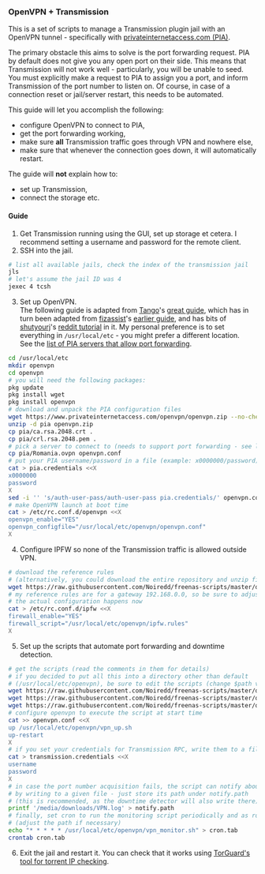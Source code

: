 ### OpenVPN + Transmission

This is a set of scripts to manage a Transmission plugin jail with an OpenVPN tunnel - specifically with [privateinternetaccess.com (PIA)](https://privateinternetaccess.com/).

The primary obstacle this aims to solve is the port forwarding request.
PIA by default does not give you any open port on their side.
This means that Transmission will not work well - particularly, you will be unable to seed.
You must explicitly make a request to PIA to assign you a port,
and inform Transmission of the port number to listen on.
Of course, in case of a connection reset or jail/server restart, this needs to be automated.

This guide will let you accomplish the following:
* configure OpenVPN to connect to PIA,
* get the port forwarding working,
* make sure **all** Transmission traffic goes through VPN and nowhere else,
* make sure that whenever the connection goes down, it will automatically restart.

The guide will **not** explain how to:
* set up Transmission,
* connect the storage etc.

#### Guide

1. Get Transmission running using the GUI, set up storage et cetera.
I recommend setting a username and password for the remote client.
2. SSH into the jail.
```bash
# list all available jails, check the index of the transmission jail
jls
# let's assume the jail ID was 4
jexec 4 tcsh
```
3. Set up OpenVPN.  
The following guide is adapted from [Tango](https://forums.freenas.org/index.php?members/tango.44547/)'s [great guide](https://forums.freenas.org/index.php?threads/guide-setting-up-transmission-with-openvpn-and-pia.24566/), which has in turn been adapted from [fizassist](https://forums.freenas.org/index.php?members/fizassist.77752/)'s [earlier guide](https://forums.freenas.org/index.php?threads/guide-setting-up-transmission-with-openvpn-and-pia.24566/page-24#post-404858), and has bits of [shutyourj](https://www.reddit.com/user/shutyourj)'s [reddit tutorial](https://www.reddit.com/r/freenas/comments/41fhz3/configuration_guide_for_openvpn_and_ipfw_so_that/) in it.
My personal preference is to set everything in `/usr/local/etc` - you might prefer a different location.  
See the [list of PIA servers that allow port forwarding](https://www.privateinternetaccess.com/helpdesk/kb/articles/how-do-i-enable-port-forwarding-on-my-vpn).
``` bash
cd /usr/local/etc
mkdir openvpn
cd openvpn
# you will need the following packages:
pkg update
pkg install wget
pkg install openvpn
# download and unpack the PIA configuration files
wget https://www.privateinternetaccess.com/openvpn/openvpn.zip --no-check-certificate
unzip -d pia openvpn.zip
cp pia/ca.rsa.2048.crt .
cp pia/crl.rsa.2048.pem .
# pick a server to connect to (needs to support port forwarding - see list above)
cp pia/Romania.ovpn openvpn.conf
# put your PIA username/password in a file (example: x0000000/password)
cat > pia.credentials <<X
x0000000
password
X
sed -i '' 's/auth-user-pass/auth-user-pass pia.credentials/' openvpn.conf
# make OpenVPN launch at boot time
cat > /etc/rc.conf.d/openvpn <<X
openvpn_enable="YES"
openvpn_configfile="/usr/local/etc/openvpn/openvpn.conf"
X
```
4. Configure IPFW so none of the Transmission traffic is allowed outside VPN.
```bash
# download the reference rules
# (alternatively, you could download the entire repository and unzip files)
wget https://raw.githubusercontent.com/Noiredd/freenas-scripts/master/openvpn/ipfw.rules
# my reference rules are for a gateway 192.168.0.0, so be sure to adjust for yours
# the actual configuration happens now
cat > /etc/rc.conf.d/ipfw <<X
firewall_enable="YES"
firewall_script="/usr/local/etc/openvpn/ipfw.rules"
X
```
5. Set up the scripts that automate port forwarding and downtime detection.
```bash
# get the scripts (read the comments in them for details)
# if you decided to put all this into a directory other than default
# (/usr/local/etc/openvpn), be sure to edit the scripts (change $path variable)
wget https://raw.githubusercontent.com/Noiredd/freenas-scripts/master/openvpn/vpn_up.sh
wget https://raw.githubusercontent.com/Noiredd/freenas-scripts/master/openvpn/vpn_request.sh
wget https://raw.githubusercontent.com/Noiredd/freenas-scripts/master/openvpn/vpn_monitor.sh
# configure openvpn to execute the script at start time
cat >> openvpn.conf <<X
up /usr/local/etc/openvpn/vpn_up.sh
up-restart
X
# if you set your credentials for Transmission RPC, write them to a file
cat > transmission.credentials <<X
username
password
X
# in case the port number acquisition fails, the script can notify about that
# by writing to a given file - just store its path under notify.path
# (this is recommended, as the downtime detector will also write there)
printf '/media/downloads/VPN.log' > notify.path
# finally, set cron to run the monitoring script periodically and as root
# (adjust the path if necessary)
echo "* * * * * /usr/local/etc/openvpn/vpn_monitor.sh" > cron.tab
crontab cron.tab
```
6. Exit the jail and restart it.
You can check that it works using [TorGuard's tool for torrent IP checking](torguard.net/checkmytorrentipaddress.php).
